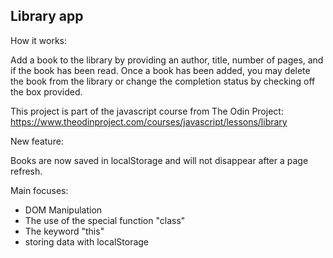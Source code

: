 ## Library app

How it works: 

Add a book to the library by providing an author, title, number of pages, and if the book has been read.
Once a book has been added, you may delete the book from the library or change the completion status by checking off the box provided.

This project is part of the javascript course from The Odin Project: https://www.theodinproject.com/courses/javascript/lessons/library

New feature:

Books are now saved in localStorage and will not disappear after a page refresh.

Main focuses:

- DOM Manipulation
- The use of the special function "class"
- The keyword "this"
- storing data with localStorage